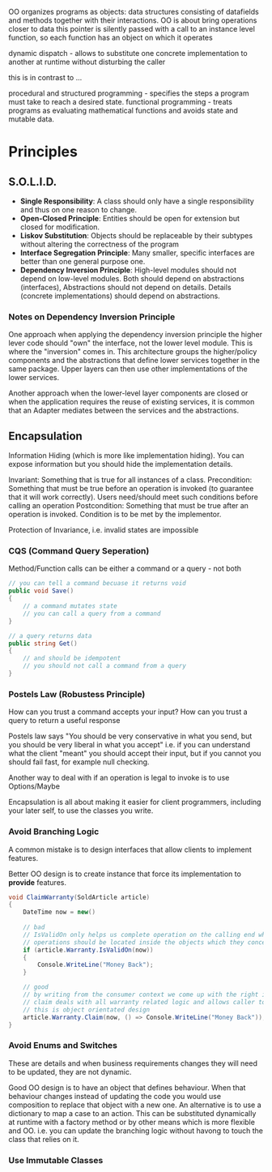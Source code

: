 OO organizes programs as objects: data structures consisting of datafields and methods together with their interactions.
OO is about bring operations closer to data
this pointer is silently passed with a call to an instance level function, so each function has an object on which it operates

dynamic dispatch - allows to substitute one concrete implementation to another at runtime without disturbing the caller

this is in contrast to  ...

procedural and structured programming - specifies the steps a program must take to reach a desired state.
functional programming - treats programs as evaluating mathematical functions and avoids state and mutable data.



# Principles

## S.O.L.I.D.
- **Single Responsibility**: A class should only have a single responsibility and thus on one reason to change.
- **Open-Closed Principle**: Entities should be open for extension but closed for modification.
- **Liskov Substitution**: Objects should be replaceable by their subtypes without altering the correctness of the program
- **Interface Segregation Principle**: Many smaller, specific interfaces are better than one general purpose one. 
- **Dependency Inversion Principle**: High-level modules should not depend on low-level modules. Both should depend on abstractions (interfaces), Abstractions should not depend on details. Details (concrete implementations) should depend on abstractions.

### Notes on Dependency Inversion Principle
One approach when applying the dependency inversion principle the higher lever code should "own" the interface, not the lower level module. This is where the "inversion" comes in. This architecture groups the higher/policy components and the abstractions that define lower services together in the same package. Upper layers can then use other implementations of the lower services.

Another approach when the lower-level layer components are closed or when the application requires the reuse of existing services, it is common that an Adapter mediates between the services and the abstractions.

## Encapsulation
Information Hiding (which is more like implementation hiding). You can expose information but you should hide the implementation details.

Invariant: Something that is true for all instances of a class.
Precondition: Something that must be true before an operation is invoked (to guarantee that it will work correctly). Users need/should meet such conditions before calling an operation
Postcondition: Something that must be true after an operation is invoked. Condition is to be met by the implementor.

Protection of Invariance, i.e. invalid states are impossible

### CQS (Command Query Seperation)
Method/Function calls can be either a command or a query - not both

```c#
// you can tell a command becuase it returns void
public void Save()
{
    // a command mutates state
    // you can call a query from a command
}

// a query returns data
public string Get()
{
    // and should be idempotent
    // you should not call a command from a query
}
```
 
### Postels Law (Robustess Principle)
How can you trust a command accepts your input?
How can you trust a query to return a useful response

Postels law says "You should be very conservative in what you send, but you should be very liberal in what you accept"
i.e. if you can understand what the client "meant" you should accept their input, but if you cannot you should fail fast, for example null checking.

Another way to deal with if an operation is legal to invoke is to use Options/Maybe

Encapsulation is all about making it easier for client programmers, including your later self, to use the classes you write.


### Avoid Branching Logic
A common mistake is to design interfaces that allow clients to implement features. 

Better OO design is to create instance that force its implementation to **provide** features.  

```c#
void ClaimWarranty(SoldArticle article)
{
    DateTime now = new()
    
    // bad
    // IsValidOn only helps us complete operation on the calling end which is procedural
    // operations should be located inside the objects which they concern
    if (article.Warranty.IsValidOn(now))
    {
        Console.WriteLine("Money Back");
    }

    // good
    // by writing from the consumer context we come up with the right interface needed, Claim()
    // claim deals with all warranty related logic and allows caller to provide a callback function. 
    // this is object orientated design
    article.Warranty.Claim(now, () => Console.WriteLine("Money Back"));
}
```

### Avoid Enums and Switches
These are details and when business requirements changes they will need to be updated, they are not dynamic. 

Good OO design is to have an object that defines behaviour. When that behaviour changes instead of updating the code you would use composition to replace that object with a new one. An alternative is to use a dictionary to map a case to an action. This can be substituted dynamically at runtime with a factory method or by other means which is more flexible and OO. i.e. you can update the branching logic without havong to touch the class that relies on it. 


### Use Immutable Classes

